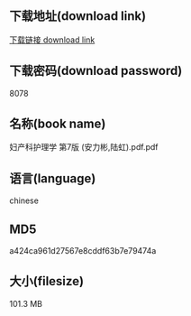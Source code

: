 ## 下载地址(download link)
[下载链接 download link](https://voluble-croquembouche-d321dc.netlify.app/?s=%E5%A6%87%E4%BA%A7%E7%A7%91%E6%8A%A4%E7%90%86%E5%AD%A6+%E7%AC%AC7%E7%89%88+%28%E5%AE%89%E5%8A%9B%E5%BD%AC%2C%E9%99%86%E8%99%B9%29.pdf)

## 下载密码(download password)
8078

## 名称(book name)
妇产科护理学 第7版 (安力彬,陆虹).pdf.pdf

## 语言(language)
chinese

## MD5
a424ca961d27567e8cddf63b7e79474a

## 大小(filesize)
101.3 MB
